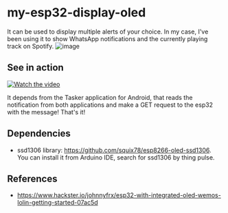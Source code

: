 # my-esp32-display-oled

It can be used to display multiple alerts of your choice. In my case, I've been using it to show WhatsApp notifications and the currently playing track on Spotify.
![image](https://user-images.githubusercontent.com/5191469/145686447-ada90158-8a96-493e-9ac1-0905391214d1.png)

## See in action
[![Watch the video](https://img.youtube.com/vi/Qm0B8_kE16A/0.jpg)](https://youtu.be/Qm0B8_kE16A)

It depends from the Tasker application for Android, that reads the notification from both applications and make a GET request to the esp32 with the message! That's it!

## Dependencies
- ssd1306 library: https://github.com/squix78/esp8266-oled-ssd1306. You can install it from Arduino IDE, search for ssd1306 by thing pulse.

## References
- https://www.hackster.io/johnnyfrx/esp32-with-integrated-oled-wemos-lolin-getting-started-07ac5d
